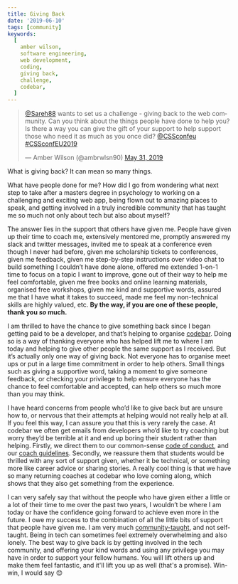 ```yaml
---
title: Giving Back
date: '2019-06-10'
tags: [community]
keywords:
  [
    amber wilson,
    software engineering,
    web development,
    coding,
    giving back,
    challenge,
    codebar,
  ]
---
```


<p>
    <blockquote><p lang="en" dir="ltr"><a href="https://twitter.com/Sareh88?ref_src=twsrc%5Etfw">@Sareh88</a> wants to set us a challenge - giving back to the web community. Can you think about the things people have done to help you? Is there a way you can give the gift of your support to help support those who need it as much as you once did? <a href="https://twitter.com/CSSconfeu?ref_src=twsrc%5Etfw">@CSSconfeu</a> <a href="https://twitter.com/hashtag/CSSconfEU2019?src=hash&amp;ref_src=twsrc%5Etfw">#CSSconfEU2019</a></p>&mdash; Amber Wilson (@ambrwlsn90) <a href="https://twitter.com/ambrwlsn90/status/1134495799134621696?ref_src=twsrc%5Etfw">May 31, 2019</a></blockquote>
</p>

What is giving back? It can mean so many things.

What have people done for me? How did I go from wondering what next step to take after a masters degree in psychology to working on a challenging and exciting web app, being flown out to amazing places to speak, and getting involved in a truly incredible community that has taught me so much not only about tech but also about myself?

The answer lies in the support that others have given me. People have given up their time to coach me, extensively mentored me, promptly answered my slack and twitter messages, invited me to speak at a conference even though I never had before, given me scholarship tickets to conferences, given me feedback, given me step-by-step instructions over video chat to build something I couldn’t have done alone, offered me extended 1-on-1 time to focus on a topic I want to improve, gone out of their way to help me feel comfortable, given me free books and online learning materials, organised free workshops, given me kind and supportive words, assured me that I have what it takes to succeed, made me feel my non-technical skills are highly valued, etc. **By the way, if you are one of these people, thank you _so_ much.**

I am thrilled to have the chance to give something back since I began getting paid to be a developer, and that’s helping to organise [codebar](https://codebar.io/). Doing so is a way of thanking everyone who has helped lift me to where I am today and helping to give other people the same support as I received. But it’s actually only one way of giving back. Not everyone has to organise meet ups or put in a large time commitment in order to help others. Small things such as giving a supportive word, taking a moment to give someone feedback, or checking your privilege to help ensure everyone has the chance to feel comfortable and accepted, can help others so much more than you may think.

I have heard concerns from people who’d like to give back but are unsure how to, or nervous that their attempts at helping would not really help at all. If you feel this way, I can assure you that this is very rarely the case. At codebar we often get emails from developers who’d like to try coaching but worry they’d be terrible at it and end up boring their student rather than helping. Firstly, we direct them to our common-sense [code of conduct](https://codebar.io/code-of-conduct), and our [coach guidelines](https://codebar.io/effective-teacher-guide). Secondly, we reassure them that students would be thrilled with any sort of support given, whether it be technical, or something more like career advice or sharing stories. A really cool thing is that we have so many returning coaches at codebar who love coming along, which shows that they also get something from the experience.

I can very safely say that without the people who have given either a little or a lot of their time to me over the past two years, I wouldn’t be where I am today or have the confidence going forward to achieve even more in the future. I owe my success to the combination of all the little bits of support that people have given me. I am very much [community-taught](https://twitter.com/fredericmarx/status/1134420125199863810), and not self-taught. Being in tech can sometimes feel extremely overwhelming and also lonely. The best way to give back is by getting involved in the tech community, and offering your kind words and using any privilege you may have in order to support your fellow humans. You will lift others up and make them feel fantastic, and it'll lift you up as well (that's a promise). Win-win, I would say 😊
